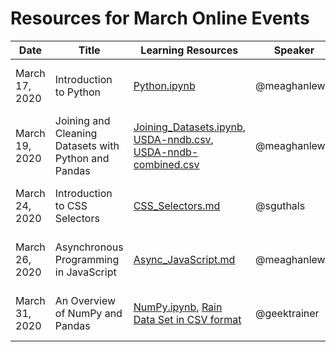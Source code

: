 # Resources for March Online Events

| Date | Title | Learning Resources | Speaker | Video | 
|------|-------|--------------------|---------|-------|
| March 17, 2020 | Introduction to Python | [Python.ipynb](/online-event-resources/data-science-and-machine-learning/data-science-basics/Python.ipynb) | @meaghanlewis | [58:10 minute YouTube recording](https://www.youtube.com/watch?v=34mQwmhnC1w) | 
| March 19, 2020 | Joining and Cleaning Datasets with Python and Pandas | [Joining_Datasets.ipynb](/online-event-resources/data-science-and-machine-learning/data-science-basics/Joining_Datasets.ipynb), [USDA-nndb.csv](/online-event-resources/data-science-and-machine-learning/data-science-basics/USDA-nndb.csv), [USDA-nndb-combined.csv](/online-event-resources/data-science-and-machine-learning/data-science-basics/USDA-nndb-combined.csv) | @meaghanlewis | [57:53 minute YouTube recording](https://www.youtube.com/watch?v=Dd19zTCPiPw) | 
| March 24, 2020 | Introduction to CSS Selectors | [CSS_Selectors.md](/online-event-resources/web-development/CSS_Selectors.md) | @sguthals | [50:38 minute YouTube recording](https://www.youtube.com/watch?v=VOUh1kgNY-4) |
| March 26, 2020 | Asynchronous Programming in JavaScript | [Async_JavaScript.md](/online-event-resources/web-development/Async_JavaScript.md) | @meaghanlewis | [38:48 minute YouTube recording](https://www.youtube.com/watch?v=X7dAulVuTJQ) |
| March 31, 2020 | An Overview of NumPy and Pandas | [NumPy.ipynb](/online-event-resources/data-science-and-machine-learning/data-science-basics/NumPy.ipynb), [Rain Data Set in CSV format](/online-event-resources/data-science-and-machine-learning/data-science-basics/Observed_Monthly_Rain_Gauge_Accumulations_-_Oct_2002_to_May_2017.csv) | @geektrainer | [65:44 minute YouTube recording](https://www.youtube.com/watch?v=zXhxPPLUeyA) |
